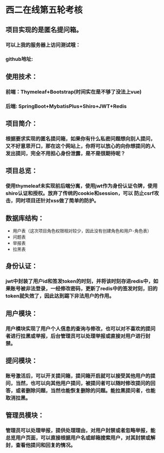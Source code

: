 # 西二在线第五轮考核
## 项目实现的是匿名提问箱。
### 可以上我的服务器上访问测试哦：
### github地址:

## 使用技术：
### 前端：Thymeleaf+Bootstrap(时间实在是不够了没法上vue)

### 后端:  SpringBoot+MybatisPlus+Shiro+JWT+Redis

## 项目简介：
### 根据要求实现的匿名提问箱，如果你有什么私密问题想向别人提问，又不好意思开口，那在这个网站上，你将可以放心的向你想提问的人发出提问，完全不用担心身份泄露，是不是很期待呢？

## 项目总览：
### 使用thymeleaf未实现前后端分离，使用jwt作为身份认证令牌，使用shiro认证和授权。放弃了传统的cookie和session，可以 防止csrf攻击，同时项目还针对xss做了简单的防护。

## 数据库结构：
- 用户表（这次项目角色权限相对较少，因此没有创建角色和用户-角色表）
- 问题表
- 举报表
- 拉黑表

## 身份认证：
### jwt中封装了用户id和签发token的时刻，并将该时刻存进redis中，如果账号被非法登录，一经修改密码，更新了redis中的签发时刻，旧的token就失效了，因此达到踢下非法用户的作用。

## 用户模块：
### 用户模块实现了用户个人信息的查询与修改，也可以对不喜欢的提问者进行拉黑或举报，后台管理员可以处理举报或直接对用户进行封禁。

## 提问模块：
### 账号激活后，可以开关提问箱，提问箱开启就可以接受其他用户的提问，当然，也可以向其他用户提问，被提问者可以随时修改提问的回答，或者删除问题，当然也能恢复删除的问题。能拉黑提问者，也能取消拉黑。

## 管理员模块：
### 管理员可以处理举报，提供处理理由，对用户封禁或者忽略举报，能总览用户页面，可以直接根据用户名或邮箱搜索用户，对其封禁或解封，查看他提问和回复的情况。

